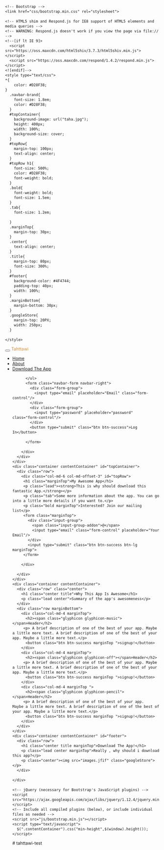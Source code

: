 <!DOCTYPE html>
<html lang="en">
  <head>
    <meta charset="utf-8">
    <meta http-equiv="X-UA-Compatible" content="IE=edge">
    <meta name="viewport" content="width=device-width, initial-scale=1">
    <!-- The above 3 meta tags *must* come first in the head; any other head content must come *after* these tags -->
    <title>tahttawi</title>

    <!-- Bootstrap -->
    <link href="css/bootstrap.min.css" rel="stylesheet">

    <!-- HTML5 shim and Respond.js for IE8 support of HTML5 elements and media queries -->
    <!-- WARNING: Respond.js doesn't work if you view the page via file:// -->
    <!--[if lt IE 9]>
      <script src="https://oss.maxcdn.com/html5shiv/3.7.3/html5shiv.min.js"></script>
      <script src="https://oss.maxcdn.com/respond/1.4.2/respond.min.js"></script>
    <![endif]-->
    <style type="text/css">
    *{
        color: #D28F38;
    }
      .navbar-brand{
        font-size: 1.8em;
        color: #D28F38;
      }
      #topContainer{
        background-image: url("taha.jpg");
        height: 400px;
        width: 100%;
        background-size: cover;
      }
      #topRow{
        margin-top: 100px;
        text-align: center;
      }
      #topRow h1{
        font-size: 500%;
        color: #D28F38;
        font-weight: bold;
      }
      .bold{
        font-weight: bold;
        font-size: 1.5em;
      }
      .tab{
        font-size: 1.2em;
        
      }
      .marginTop{
        margin-top: 30px;
      }
      .center{
        text-align: center;
      }
      .title{
        margin-top: 80px;
        font-size: 300%;
      }
      #footer{
        background-color: #4F4744;
        padding-top: 40px;
        width: 100%;
      }
      .marginBottom{
        margin-bottom: 30px;
      }
      .googleStore{
        margin-top: 20PX;
        width: 250px;
      }
      
    </style>
  </head>
  <body>
    <div class="navbar navbar-default navbar-fixed-top">
      <div class="container">
        <div class="navbar-header">
          <button class="navbar-toggle" data-toggle="collapse" data-target=".navbar-collapse">
            <span class="icon-bar"></span>
            <span class="icon-bar"></span>
            <span class="icon-bar"></span>
          </button>
          <a class="navbar-brand" style="  color: #D28F38;">Tahttawi</a>
        </div>
        <div class="collapse navbar-collapse">
          <ul class="nav navbar-nav">
              <li class="active"><a href="#Home">Home</a></li>
              <li><a href="#About">About</a></li>
              <li><a href="#download">Download The App</a></li>
            
          </ul>
          <form class="navbar-form navbar-right">
            <div class="form-group">
              <input type="email" placeholder="Email" class="form-control"/>
            </div>
            <div class="form-group">
              <input type="password" placeholder="password" class="form-control"/>
            </div>
            <button type="submit" class="btn btn-success">Log In</button>
            
          </form>
          
        </div>
      </div>
    </div>
    <div class="container contentContainer" id="topContainer">
      <div class="row">
        <div class="col-md-6 col-md-offset-3" id="topRow">
         <h1 class="marginTop">My Awesome App</h1>
         <p class="lead"><strong>This is why should download this fantastic App.</strong></p>
         <p class="tab">Some more information about the app. You can go into a little more details if you want to.</p>
         <p class="bold marginTop">Interested? Join our mailing list</p>
         <form class="marginTop">
           <div class="input-group">
             <span class="input-group-addon">@</span>
             <input type="email" class="form-control" placeholder="Your Email"/>
           </div>
           <input type="submit" class="btn btn-success btn-lg marginTop">
         </form>
          
        </div>
        
      </div>
    </div>
    <div class="container contentContainer">
      <div class="row" class="center">
        <h1 class="center title">Why This App Is Awesome</h1>
        <p class="lead center">Summary of the app's awesomeness</p>
      </div>
      <div class="row marginBottom">
        <div class="col-md-4 marginTop">
          <h2><span class="glyphicon glyphicon-music"></span>Header</h2>
         <p> A brief description of one of the best of your app. Maybe a little more text. A brief description of one of the best of your app. Maybe a little more text.</p>
          <button class="btn btn-success marginTop ">signup!</button>
        </div>
        <div class="col-md-4 marginTop">
          <h2><span class="glyphicon glyphicon-off"></span>Header</h2>
         <p> A brief description of one of the best of your app. Maybe a little more text. A brief description of one of the best of your app. Maybe a little more text.</p>
          <button class="btn btn-success marginTop ">signup!</button>
        </div>
        <div class="col-md-4 marginTop ">
          <h2><span class="glyphicon glyphicon-pencil"></span>Header</h2>
         <p> A brief description of one of the best of your app.    Maybe a little more text. A brief description of one of the best of your app. Maybe a little more text.</p>
          <button class="btn btn-success marginTop ">signup!</button>
        </div>
      </div>
    </div>
    <div class="container contentContainer" id="footer">
      <div class="row">
        <h1 class="center title marginTop">Download The App!</h1>
        <p class="lead center marginTop">Really , why should i download this app?</p>
        <p class="center"><img src="images.jfif" class="googleStore"></p>
      </div>
      
    </div>

    <!-- jQuery (necessary for Bootstrap's JavaScript plugins) -->
    <script src="https://ajax.googleapis.com/ajax/libs/jquery/1.12.4/jquery.min.js"></script>
    <!-- Include all compiled plugins (below), or include individual files as needed -->
    <script src="js/bootstrap.min.js"></script>
    <script type="text/javascript">
      $(".contentContainer").css("min-height",$(window).height());
    </script>
  </body>
</html># tahttawi-test
